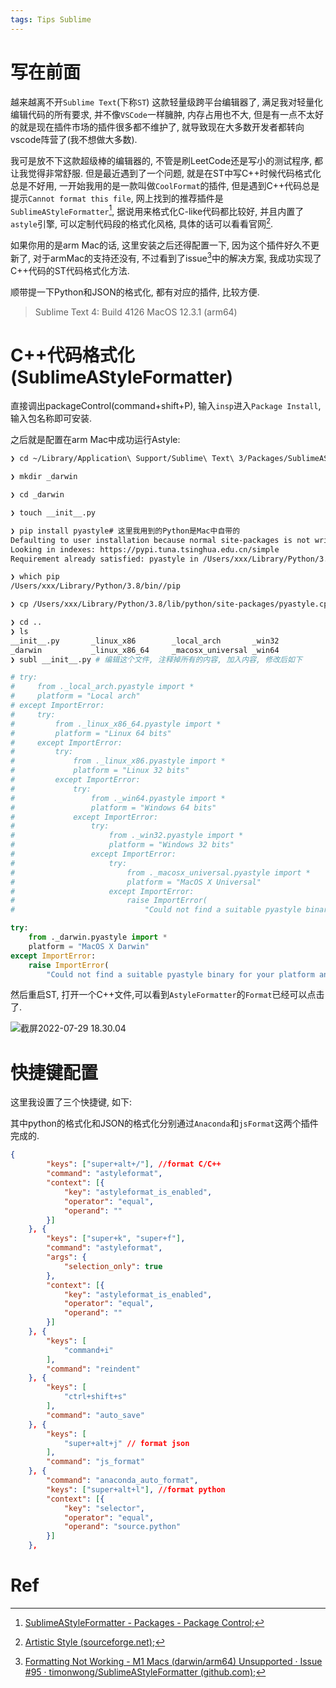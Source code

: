 ```yaml
---
tags: Tips Sublime
---
```


# 写在前面

越来越离不开`Sublime Text`(下称`ST`) 这款轻量级跨平台编辑器了, 满足我对轻量化编辑代码的所有要求, 并不像`VSCode`一样臃肿, 内存占用也不大, 但是有一点不太好的就是现在插件市场的插件很多都不维护了, 就导致现在大多数开发者都转向vscode阵营了(我不想做大多数). 

我可是放不下这款超级棒的编辑器的, 不管是刷LeetCode还是写小的测试程序, 都让我觉得非常舒服. 但是最近遇到了一个问题, 就是在ST中写C++时候代码格式化总是不好用, 一开始我用的是一款叫做`CoolFormat`的插件, 但是遇到C++代码总是提示`Cannot format this file`, 网上找到的推荐插件是`SublimeAStyleFormatter`[^2], 据说用来格式化C-like代码都比较好, 并且内置了`astyle`引擎, 可以定制代码段的格式化风格, 具体的话可以看看官网[^1]. 

如果你用的是arm Mac的话, 这里安装之后还得配置一下, 因为这个插件好久不更新了, 对于armMac的支持还没有, 不过看到了issue[^3]中的解决方案, 我成功实现了C++代码的ST代码格式化方法. 

顺带提一下Python和JSON的格式化, 都有对应的插件, 比较方便. 

>   Sublime Text 4: Build 4126
>   MacOS 12.3.1 (arm64)

# C++代码格式化(SublimeAStyleFormatter)

直接调出packageControl(command+shift+P), 输入`insp`进入`Package Install`, 输入包名称即可安装.

之后就是配置在arm Mac中成功运行Astyle:

```bash
❯ cd ~/Library/Application\ Support/Sublime\ Text\ 3/Packages/SublimeAStyleFormatter/pyastyle/python3/

❯ mkdir _darwin

❯ cd _darwin

❯ touch __init__.py

❯ pip install pyastyle# 这里我用到的Python是Mac中自带的
Defaulting to user installation because normal site-packages is not writeable
Looking in indexes: https://pypi.tuna.tsinghua.edu.cn/simple
Requirement already satisfied: pyastyle in /Users/xxx/Library/Python/3.8/lib/python/site-packages (1.1.5)

❯ which pip
/Users/xxx/Library/Python/3.8/bin//pip

❯ cp /Users/xxx/Library/Python/3.8/lib/python/site-packages/pyastyle.cpython-38-darwin.so pyastyle.so

❯ cd ..
❯ ls
__init__.py       _linux_x86        _local_arch       _win32
_darwin           _linux_x86_64     _macosx_universal _win64
❯ subl __init__.py # 编辑这个文件, 注释掉所有的内容, 加入内容, 修改后如下
```

```python
# try:
#     from ._local_arch.pyastyle import *
#     platform = "Local arch"
# except ImportError:
#     try:
#         from ._linux_x86_64.pyastyle import *
#         platform = "Linux 64 bits"
#     except ImportError:
#         try:
#             from ._linux_x86.pyastyle import *
#             platform = "Linux 32 bits"
#         except ImportError:
#             try:
#                 from ._win64.pyastyle import *
#                 platform = "Windows 64 bits"
#             except ImportError:
#                 try:
#                     from ._win32.pyastyle import *
#                     platform = "Windows 32 bits"
#                 except ImportError:
#                     try:
#                         from ._macosx_universal.pyastyle import *
#                         platform = "MacOS X Universal"
#                     except ImportError:
#                         raise ImportError(
#                             "Could not find a suitable pyastyle binary for your platform and architecture.")

try:
    from ._darwin.pyastyle import *
    platform = "MacOS X Darwin"
except ImportError:
    raise ImportError(
        "Could not find a suitable pyastyle binary for your platform and architecture.")

```



然后重启ST, 打开一个C++文件,可以看到`AstyleFormatter`的`Format`已经可以点击了. 

![截屏2022-07-29 18.30.04](https://s2.loli.net/2022/07/29/so3rHymgipqvElU.jpg)





# 快捷键配置

这里我设置了三个快捷键, 如下: 

其中python的格式化和JSON的格式化分别通过`Anaconda`和`jsFormat`这两个插件完成的. 

```json
{
        "keys": ["super+alt+/"], //format C/C++
        "command": "astyleformat",
        "context": [{
            "key": "astyleformat_is_enabled",
            "operator": "equal",
            "operand": ""
        }]
    }, {
        "keys": ["super+k", "super+f"],
        "command": "astyleformat",
        "args": {
            "selection_only": true
        },
        "context": [{
            "key": "astyleformat_is_enabled",
            "operator": "equal",
            "operand": ""
        }]
    }, {
        "keys": [
            "command+i"
        ],
        "command": "reindent"
    }, {
        "keys": [
            "ctrl+shift+s"
        ],
        "command": "auto_save"
    }, {
        "keys": [
            "super+alt+j" // format json
        ],
        "command": "js_format"
    }, {
        "command": "anaconda_auto_format",
        "keys": ["super+alt+l"], //format python
        "context": [{
            "key": "selector",
            "operator": "equal",
            "operand": "source.python"
        }]
    },
```



# Ref

[^1]:[Artistic Style (sourceforge.net)](http://astyle.sourceforge.net/astyle.html);
[^2]:[SublimeAStyleFormatter - Packages - Package Control](https://packagecontrol.io/packages/SublimeAStyleFormatter);

[^3]:[Formatting Not Working - M1 Macs (darwin/arm64) Unsupported · Issue #95 · timonwong/SublimeAStyleFormatter (github.com)](https://github.com/timonwong/SublimeAStyleFormatter/issues/95);